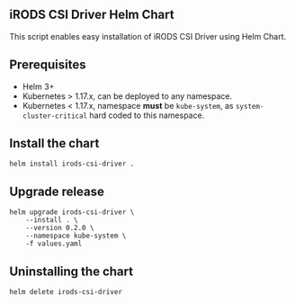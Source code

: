 ## iRODS CSI Driver Helm Chart
This script enables easy installation of iRODS CSI Driver using Helm Chart.

## Prerequisites
- Helm 3+
- Kubernetes > 1.17.x, can be deployed to any namespace.
- Kubernetes < 1.17.x, namespace **must** be `kube-system`, as `system-cluster-critical` hard coded to this namespace.

## Install the chart
```shell script
helm install irods-csi-driver .
```

## Upgrade release
```shell script
helm upgrade irods-csi-driver \
    --install . \
    --version 0.2.0 \
    --namespace kube-system \
    -f values.yaml
```

## Uninstalling the chart
```shell script
helm delete irods-csi-driver
```
